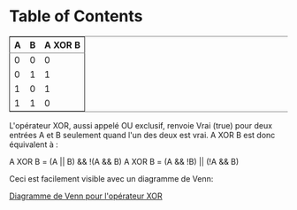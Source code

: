 
# Table of Contents



<table border="2" cellspacing="0" cellpadding="6" rules="groups" frame="hsides">


<colgroup>
<col  class="org-right" />

<col  class="org-right" />

<col  class="org-right" />
</colgroup>
<thead>
<tr>
<th scope="col" class="org-right">A</th>
<th scope="col" class="org-right">B</th>
<th scope="col" class="org-right">A XOR B</th>
</tr>
</thead>

<tbody>
<tr>
<td class="org-right">0</td>
<td class="org-right">0</td>
<td class="org-right">0</td>
</tr>


<tr>
<td class="org-right">0</td>
<td class="org-right">1</td>
<td class="org-right">1</td>
</tr>


<tr>
<td class="org-right">1</td>
<td class="org-right">0</td>
<td class="org-right">1</td>
</tr>


<tr>
<td class="org-right">1</td>
<td class="org-right">1</td>
<td class="org-right">0</td>
</tr>
</tbody>
</table>

L'opérateur XOR, aussi appelé OU exclusif, renvoie Vrai (true) pour deux entrées A et B
seulement quand l'un des deux est vrai.
A XOR B est donc équivalent à : 

A XOR B = (A || B) && !(A && B)
A XOR B = (A && !B) || (!A && B) 

Ceci est facilement visible avec un diagramme de Venn:

[Diagramme de Venn pour l'opérateur XOR](https://upload.wikimedia.org/wikipedia/commons/4/46/Venn0110.svg) 

